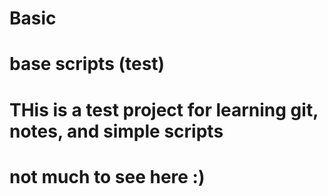# Basic
# base scripts (test)
# THis is a test project for learning git, notes, and simple scripts
# not much to see here :)

